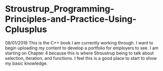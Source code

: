 # Stroustrup_Programming-Principles-and-Practice-Using-Cplusplus

08/01/2018
This is the C++ book I am currently working through.  I want to begin uploading my content to develop a portfolio for employers to see. I am starting on Chapter 4 because this is where Stroustrup being to talk about selection, iteration, and functions. I feel this is a good place to start to show my basic knowledge. 
